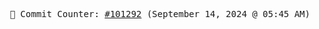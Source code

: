 <p align="center">
    <samp>
        📮 Commit Counter: <a href="https://github.com/Javascript-void0/Javascript-void0/commits/main">#101292</a> (September 14, 2024 @ 05:45 AM)
    </samp>
</p>